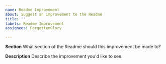 ```yaml
---
name: Readme Improvement
about: Suggest an improvement to the Readme
title: ''
labels: Readme Improvement
assignees: ForgottenGlory

---
```


**Section**
What section of the Readme should this improvement be made to?

**Description**
Describe the improvement you'd like to see.
